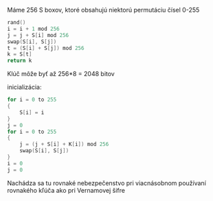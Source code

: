 Máme 256 S boxov, ktoré obsahujú niektorú permutáciu čísel 0-255

```c
rand()
i = i + 1 mod 256
j = j + S[i] mod 256
swap(S[i], S[j])
t = (S[i] + S[j]) mod 256
k = S[t]
return k
```
Klúč môže byť až 256*8 = 2048 bitov

inicializácia:
```c
for i = 0 to 255
{
	S[i] = i
}
j = 0
for i = 0 to 255
{
	j = (j + S[i] + K[i]) mod 256
	swap(S[i], S[j])
}
i = 0
j = 0
```

Nachádza sa tu rovnaké nebezpečenstvo pri viacnásobnom používaní rovnakého kľúča ako pri Vernamovej šifre